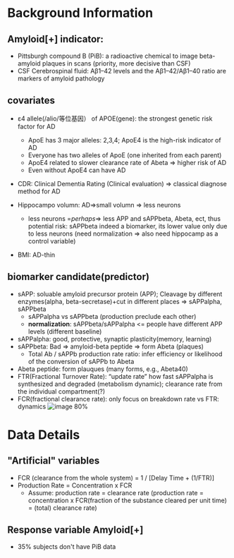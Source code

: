 
# Background Information

## Amyloid[+] indicator:
- Pittsburgh compound B (PiB): a radioactive chemical to image beta-amyloid plaques in scans (priority, more decisive than CSF)
- CSF Cerebrospinal fluid: Aβ1–42 levels and the Aβ1–42/Aβ1–40 ratio are markers of amyloid pathology 

## covariates
- ε4 allele(/alio/等位基因） of APOE(gene): the strongest genetic risk factor for AD
  - ApoE has 3 major alleles: 2,3,4; ApoE4 is the high-risk indicator of AD
  - Everyone has two alleles of ApoE (one inherited from each parent)
  - ApoE4 related to slower clearance rate of Abeta => higher risk of AD
  - Even without ApoE4 can have AD

- CDR: Clinical Dementia Rating (Clinical evaluation) => classical diagnose method for AD
- Hippocampo volumn: AD=>small volumn => less neurons 
  - less neurons =*perhaps*=> less APP and sAPPbeta, Abeta, ect, thus potential risk: sAPPbeta indeed a biomarker, its lower value only due to less neurons (need normalization => also need hippocamp as a control variable)
- BMI: AD-thin

## biomarker candidate(predictor)
- sAPP: soluable amyloid precursor protein (APP); Cleavage by different enzymes(alpha, beta-secretase)+cut in different places => sAPPalpha, sAPPbeta
  - sAPPalpha vs sAPPbeta (production preclude each other)
  - **normalization**: sAPPbeta/sAPPalpha <= people have different APP levels (different baseline)
- sAPPalpha: good, protective, synaptic plasticity(memory, learning)
- sAPPbeta: Bad => amyloid-beta peptide => form Abeta (plaques)
  - Total Ab / sAPPb production rate ratio: infer efficiency or likelihood of the conversion of sAPPb to Abeta
- Abeta peptide: form plauques (many forms, e.g., Abeta40)
- FTR(Fractional Turnover Rate): “update rate” how fast sAPPalpha is synthesized and degraded (metabolism dynamic); clearance rate from the individual compartment(?)
- FCR(fractional clearance rate): only focus on breakdown rate vs FTR: dynamics
  ![image 80%](https://github.com/duruoli/2023-Alzhermer-data-anlysis/assets/82813264/715f6c08-4c43-443b-86dc-48532fd76232)


# Data Details
## "Artificial" variables
- FCR (clearance from the whole system) = 1 / [Delay Time + (1/FTR)]
- Production Rate = Concentration x FCR
  - Assume: production rate = clearance rate (production rate = concentration x FCR(fraction of the substance cleared per unit time) = (total) clearance rate)

## Response variable Amyloid[+]
- 35% subjects don't have PiB data
